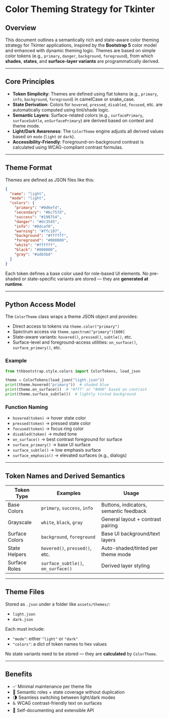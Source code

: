 # Color Theming Strategy for Tkinter

## Overview

This document outlines a semantically rich and state-aware color theming strategy for Tkinter applications, inspired by
the **Bootstrap 5** color model and enhanced with dynamic theming logic. Themes are based on simple color tokens (e.g.,
`primary`, `danger`, `background`, `foreground`), from which **shades**, **states**, and **surface-layer variants** are
programmatically derived.

---

## Core Principles

* **Token Simplicity**: Themes are defined using flat tokens (e.g., `primary`, `info`, `background`, `foreground`) in
  camelCase or snake\_case.
* **State Derivation**: Colors for `hovered`, `pressed`, `disabled`, `focused`, etc. are automatically computed using
  tint/shade logic.
* **Semantic Layers**: Surface-related colors (e.g., `surfacePrimary`, `surfaceSubtle`, `onSurfacePrimary`) are derived
  based on context and theme mode.
* **Light/Dark Awareness**: The `ColorTheme` engine adjusts all derived values based on `mode` (`light` or `dark`).
* **Accessibility-Friendly**: Foreground-on-background contrast is calculated using WCAG-compliant contrast formulas.

---

## Theme Format

Themes are defined as JSON files like this:

```json
{
  "name": "light",
  "mode": "light",
  "colors": {
    "primary": "#0d6efd",
    "secondary": "#6c757d",
    "success": "#198754",
    "danger": "#dc3545",
    "info": "#0dcaf0",
    "warning": "#ffc107",
    "background": "#ffffff",
    "foreground": "#000000",
    "white": "#ffffff",
    "black": "#000000",
    "gray": "#adb5bd"
  }
}
```

Each token defines a base color used for role-based UI elements. No pre-shaded or state-specific variants are stored —
they are **generated at runtime**.

---

## Python Access Model

The `ColorTheme` class wraps a theme JSON object and provides:

* Direct access to tokens via `theme.color("primary")`
* Spectrum access via `theme.spectrum("primary")[600]`
* State-aware variants: `hovered()`, `pressed()`, `subtle()`, etc.
* Surface-level and foreground-access utilities: `on_surface()`, `surface_primary()`, etc.

### Example

```python
from ttkbootstrap.style.colors import ColorTokens, load_json

theme = ColorTokens(load_json("light.json"))
print(theme.hovered("primary"))  # shaded blue
print(theme.on_surface())  # "#fff" or "#000" based on contrast
print(theme.surface_subtle())  # lightly tinted background
```

### Function Naming

* `hovered(token)` → hover state color
* `pressed(token)` → pressed state color
* `focused(token)` → focus ring color
* `disabled(token)` → muted tone
* `on_surface()` → best contrast foreground for surface
* `surface_primary()` → base UI surface
* `surface_subtle()` → low emphasis surface
* `surface_emphasis()` → elevated surfaces (e.g., dialogs)

---

## Token Names and Derived Semantics

| Token Type     | Examples                           | Usage                                  |
|----------------|------------------------------------|----------------------------------------|
| Base Colors    | `primary`, `success`, `info`       | Buttons, indicators, semantic feedback |
| Grayscale      | `white`, `black`, `gray`           | General layout + contrast pairing      |
| Surface Colors | `background`, `foreground`         | Base UI background/text layers         |
| State Helpers  | `hovered()`, `pressed()`, etc.     | Auto-shaded/tinted per theme mode      |
| Surface Roles  | `surface_subtle()`, `on_surface()` | Derived layer styling                  |

---

## Theme Files

Stored as `.json` under a folder like `assets/themes/`:

* `light.json`
* `dark.json`

Each must include:

* `"mode"`: either `"light"` or `"dark"`
* `"colors"`: a dict of token names to hex values

No state variants need to be stored — they are **calculated** by `ColorTheme`.

---

## Benefits

- ✅ Minimal maintenance per theme file
- 🎨 Semantic roles + state coverage without duplication
- 🌗 Seamless switching between light/dark modes
- ♿ WCAG contrast-friendly text on surfaces
- 🧠 Self-documenting and extensible API
